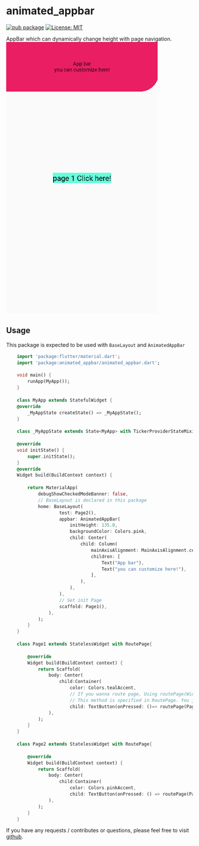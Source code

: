 # animated_appbar

[![pub package](https://img.shields.io/pub/v/animated_appbar.svg)](https://pub.dev/packages/animated_appbar)
<a href="https://opensource.org/licenses/MIT"><img src="https://img.shields.io/badge/license-MIT-purple.svg" alt="License: MIT"></a>

AppBar which can dynamically change height with page navigation.
![preview](https://raw.githubusercontent.com/namkyu1999/blog/main/flutter_package_animated_appbar/preview.gif)

## Usage

This package is expected to be used with `BaseLayout` and `AnimatedAppBar`

```dart
    import 'package:flutter/material.dart';
    import 'package:animated_appbar/animated_appbar.dart';

    void main() {
        runApp(MyApp());
    }

    class MyApp extends StatefulWidget {
    @override
        _MyAppState createState() => _MyAppState();
    }

    class _MyAppState extends State<MyApp> with TickerProviderStateMixin{
    
    @override
    void initState() {
        super.initState();
    }
    @override
    Widget build(BuildContext context) {
        
        return MaterialApp(
            debugShowCheckedModeBanner: false,
            // BaseLayout is declared in this package
            home: BaseLayout(
                    test: Page2(),
                    appbar: AnimatedAppBar(
                        initHeight: 135.0,
                        backgroundColor: Colors.pink,
                        child: Center(
                            child: Column(
                                mainAxisAlignment: MainAxisAlignment.center,
                                children: [
                                    Text("App bar"),
                                    Text("you can customize here!"),
                                ],
                            ),
                        ),
                    ),
                    // Set init Page
                    scaffold: Page1(),
                ),
            );
        }
    }

    class Page1 extends StatelessWidget with RoutePage{
    
        @override
        Widget build(BuildContext context) {
            return Scaffold(
                body: Center(
                    child:Container(
                        color: Colors.tealAccent,
                        // If you wanna route page, Using routePage(Widget)!
                        // This method is specified in RoutePage. You just declare RoutePage class to mixin and using routePage(Widget) !
                        child: TextButton(onPressed: ()=> routePage(Page2()), child: Text("page 1 Click here!",style: TextStyle(fontSize: 20,color: Colors.black)))),
                ),
            );
        }
    }

    class Page2 extends StatelessWidget with RoutePage{
    
        @override
        Widget build(BuildContext context) {
            return Scaffold(
                body: Center(
                    child:Container(
                        color: Colors.pinkAccent,
                        child: TextButton(onPressed: () => routePage(Page1()),child: Text("page 2 Click here!",style: TextStyle(fontSize: 20,color: Colors.black)))),
                ),
            );
        }
    }

```


If you have any requests / contributes or questions, please feel free to visit [github](https://github.com/namkyu1999/animated_appbar/issues).


